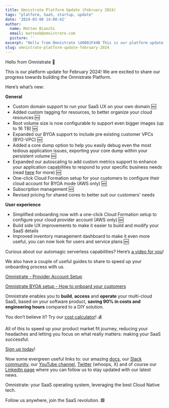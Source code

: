 ```yaml
---
title: Omnistrate Platform Update (February 2024)
tags: "platform, SaaS, startup, update"
date: '2024-03-08 14:00:42'
author:
  name: Matteo Bianchi
  email: matteob@omnistrate.com
  picture: ''
excerpt: "Hello from Omnistrate \U0001F44B This is our platform update for February 2024! We are excited to share our progress towards building the Omnistrate Platform."
slug: omnistrate-platform-update-february-2024
---
```


Hello from Omnistrate 👋

This is our platform update for February 2024!
We are excited to share our progress towards building the Omnistrate Platform.

Here’s what’s new:

**General**

 - Custom domain support to run your SaaS UX on your own domain 🆕
 - Added custom tagging for resources, to better organize your cloud resources 🆕
 - Root volume size is now configurable to support even bigger images (up to 16 TB) 🆕
 - Expanded our BYOA support to include pre existing customer VPCs (BYO-VPC) 🆕
 - Added a core dump option to help you easily debug even the most tedious application issues, exporting your core dump within your persistent volume 🆕
 - Expanded our autoscaling to add custom metrics support to enhance your application capabilities to respond to your specific business needs (read [here][1] for more) 🆕
 - One-click Cloud Formation setup for your customers to configure their cloud account for BYOA mode (AWS only) 🆕
 - Subscription management 🆕
 - Revised pricing for shared cores to better suit our customers' needs

**User experience**

 - Simplified onboarding now with a one-click Cloud Formation setup to configure your cloud provider account (AWS only) 🆕
 - Build side UX improvements to make it easier to build and modify your SaaS details
 - Improved inventory management dashboard to make it even more useful, you can now look for users and service plans 🆕

Curious about our automagic serverless capabilities? 
Here’s [a video for you][2]!

We also have a couple of useful guides to share to speed up your onboarding process with us.

[Omnistrate - Provider Account Setup][3]

[Omnistrate BYOA setup - How to onboard your customers][4]  

Omnistrate enables you to **build**, **access** and **operate** your multi-cloud SaaS, based on your software product, **saving 90% in costs and engineering hours** compared to a DIY solution.

You don’t believe it? Try our [cost calculator][5]! 💰

All of this to speed up your product market fit journey, reducing your headaches and letting you focus on what really matters: making your SaaS successful.

[Sign up today][6]!

Now some evergreen useful links to: our amazing [docs][7], our [Slack community][8], our [YouTube channel][9], [Twitter][10] (whoops, X) and of course our [LinkedIn page][11] where you can follow us to stay updated with our latest news.

Omnistrate: your SaaS operating system, leveraging the best Cloud Native tech.

Follow us anywhere, join the SaaS revolution. 🟩


  [1]: https://blog.omnistrate.com/posts/71
  [2]: https://www.youtube.com/watch?v=tQpc5V8_2vY
  [3]: https://www.youtube.com/watch?v=eKktc4QKgaA&ab_channel=Omnistrate
  [4]: https://www.youtube.com/watch?v=l6lMEZdMMxs&t=1s&ab_channel=Omnistrate
  [5]: https://omnistrate.com/pricing#cost-calculator
  [6]: https://omnistrate.cloud/signup
  [7]: http://docs.omnistrate.com
  [8]: https://join.slack.com/t/cloudnative-u5h1399/shared_invite/zt-1qf3cgi37-lCV1vKJlrBioqGuVjKBtyw
  [9]: https://www.youtube.com/@omnistrate
  [10]: https://twitter.com/@omnistrate
  [11]: https://www.linkedin.com/company/omnistrate
